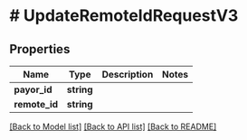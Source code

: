 # # UpdateRemoteIdRequestV3

## Properties

Name | Type | Description | Notes
------------ | ------------- | ------------- | -------------
**payor_id** | **string** |  |
**remote_id** | **string** |  |

[[Back to Model list]](../../README.md#models) [[Back to API list]](../../README.md#endpoints) [[Back to README]](../../README.md)
